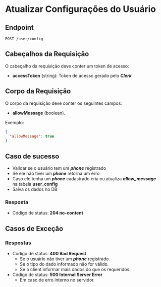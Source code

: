 # Atualizar Configurações do Usuário

## Endpoint

`POST /user/config`

## Cabeçalhos da Requisição

O cabeçalho da requisição deve conter um token de acesso:

- **accessToken** (string): Token de acesso gerado pelo **_Clerk_**

## Corpo da Requisição

O corpo da requisição deve conter os seguintes campos:

- **allowMessage** (boolean).

Exemplo:

```json
{
  "allowMessage": true
}
```

## Caso de sucesso

- Validar se o usuário tem um **_phone_** registrado
- Se ele não tiver um **_phone_** retorna um erro
- Caso ele tenha um **_phone_** cadastrado cria ou atualiza **_allow_message_** na tabela **user_config**
- Salva os dados no DB

### Resposta

- Código de status: **204 no-content**

## Casos de Exceção

### Respostas

- Código de status: **400 Bad Request**
  - Se o usuário não tiver um **_phone_** registrado.
  - Se o tipo do dado informado não for válido.
  - Se o client informar mais dados do que os requeridos.
- Código de status: **500 Internal Server Error**
  - Em caso de erro interno no servidor.
